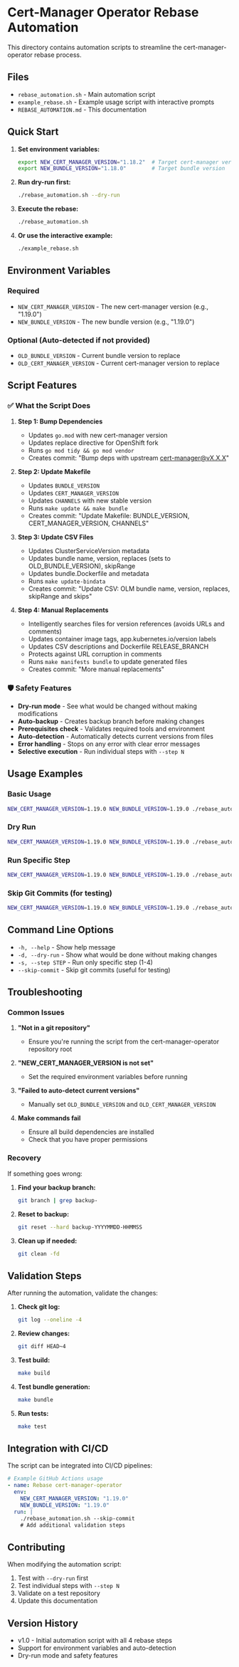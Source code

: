 # Cert-Manager Operator Rebase Automation

This directory contains automation scripts to streamline the cert-manager-operator rebase process.

## Files

- `rebase_automation.sh` - Main automation script
- `example_rebase.sh` - Example usage script with interactive prompts
- `REBASE_AUTOMATION.md` - This documentation

## Quick Start

1. **Set environment variables:**
   ```bash
   export NEW_CERT_MANAGER_VERSION="1.18.2"  # Target cert-manager version
   export NEW_BUNDLE_VERSION="1.18.0"        # Target bundle version
   ```

2. **Run dry-run first:**
   ```bash
   ./rebase_automation.sh --dry-run
   ```

3. **Execute the rebase:**
   ```bash
   ./rebase_automation.sh
   ```

4. **Or use the interactive example:**
   ```bash
   ./example_rebase.sh
   ```

## Environment Variables

### Required
- `NEW_CERT_MANAGER_VERSION` - The new cert-manager version (e.g., "1.19.0")
- `NEW_BUNDLE_VERSION` - The new bundle version (e.g., "1.19.0")

### Optional (Auto-detected if not provided)
- `OLD_BUNDLE_VERSION` - Current bundle version to replace
- `OLD_CERT_MANAGER_VERSION` - Current cert-manager version to replace

## Script Features

### ✅ What the Script Does

1. **Step 1: Bump Dependencies**
   - Updates `go.mod` with new cert-manager version
   - Updates replace directive for OpenShift fork
   - Runs `go mod tidy && go mod vendor`
   - Creates commit: "Bump deps with upstream cert-manager@vX.X.X"

2. **Step 2: Update Makefile**
   - Updates `BUNDLE_VERSION`
   - Updates `CERT_MANAGER_VERSION`
   - Updates `CHANNELS` with new stable version
   - Runs `make update && make bundle`
   - Creates commit: "Update Makefile: BUNDLE_VERSION, CERT_MANAGER_VERSION, CHANNELS"

3. **Step 3: Update CSV Files**
   - Updates ClusterServiceVersion metadata
   - Updates bundle name, version, replaces (sets to OLD_BUNDLE_VERSION), skipRange
   - Updates bundle.Dockerfile and metadata
   - Runs `make update-bindata`
   - Creates commit: "Update CSV: OLM bundle name, version, replaces, skipRange and skips"

4. **Step 4: Manual Replacements**
   - Intelligently searches files for version references (avoids URLs and comments)
   - Updates container image tags, app.kubernetes.io/version labels
   - Updates CSV descriptions and Dockerfile RELEASE_BRANCH
   - Protects against URL corruption in comments
   - Runs `make manifests bundle` to update generated files
   - Creates commit: "More manual replacements"

### 🛡️ Safety Features

- **Dry-run mode** - See what would be changed without making modifications
- **Auto-backup** - Creates backup branch before making changes
- **Prerequisites check** - Validates required tools and environment
- **Auto-detection** - Automatically detects current versions from files
- **Error handling** - Stops on any error with clear error messages
- **Selective execution** - Run individual steps with `--step N`

## Usage Examples

### Basic Usage
```bash
NEW_CERT_MANAGER_VERSION=1.19.0 NEW_BUNDLE_VERSION=1.19.0 ./rebase_automation.sh
```

### Dry Run
```bash
NEW_CERT_MANAGER_VERSION=1.19.0 NEW_BUNDLE_VERSION=1.19.0 ./rebase_automation.sh --dry-run
```

### Run Specific Step
```bash
NEW_CERT_MANAGER_VERSION=1.19.0 NEW_BUNDLE_VERSION=1.19.0 ./rebase_automation.sh --step 2
```

### Skip Git Commits (for testing)
```bash
NEW_CERT_MANAGER_VERSION=1.19.0 NEW_BUNDLE_VERSION=1.19.0 ./rebase_automation.sh --skip-commit
```

## Command Line Options

- `-h, --help` - Show help message
- `-d, --dry-run` - Show what would be done without making changes
- `-s, --step STEP` - Run only specific step (1-4)
- `--skip-commit` - Skip git commits (useful for testing)

## Troubleshooting

### Common Issues

1. **"Not in a git repository"**
   - Ensure you're running the script from the cert-manager-operator repository root

2. **"NEW_CERT_MANAGER_VERSION is not set"**
   - Set the required environment variables before running

3. **"Failed to auto-detect current versions"**
   - Manually set `OLD_BUNDLE_VERSION` and `OLD_CERT_MANAGER_VERSION`

4. **Make commands fail**
   - Ensure all build dependencies are installed
   - Check that you have proper permissions

### Recovery

If something goes wrong:

1. **Find your backup branch:**
   ```bash
   git branch | grep backup-
   ```

2. **Reset to backup:**
   ```bash
   git reset --hard backup-YYYYMMDD-HHMMSS
   ```

3. **Clean up if needed:**
   ```bash
   git clean -fd
   ```

## Validation Steps

After running the automation, validate the changes:

1. **Check git log:**
   ```bash
   git log --oneline -4
   ```

2. **Review changes:**
   ```bash
   git diff HEAD~4
   ```

3. **Test build:**
   ```bash
   make build
   ```

4. **Test bundle generation:**
   ```bash
   make bundle
   ```

5. **Run tests:**
   ```bash
   make test
   ```

## Integration with CI/CD

The script can be integrated into CI/CD pipelines:

```yaml
# Example GitHub Actions usage
- name: Rebase cert-manager-operator
  env:
    NEW_CERT_MANAGER_VERSION: "1.19.0"
    NEW_BUNDLE_VERSION: "1.19.0"
  run: |
    ./rebase_automation.sh --skip-commit
    # Add additional validation steps
```

## Contributing

When modifying the automation script:

1. Test with `--dry-run` first
2. Test individual steps with `--step N`
3. Validate on a test repository
4. Update this documentation

## Version History

- v1.0 - Initial automation script with all 4 rebase steps
- Support for environment variables and auto-detection
- Dry-run mode and safety features 